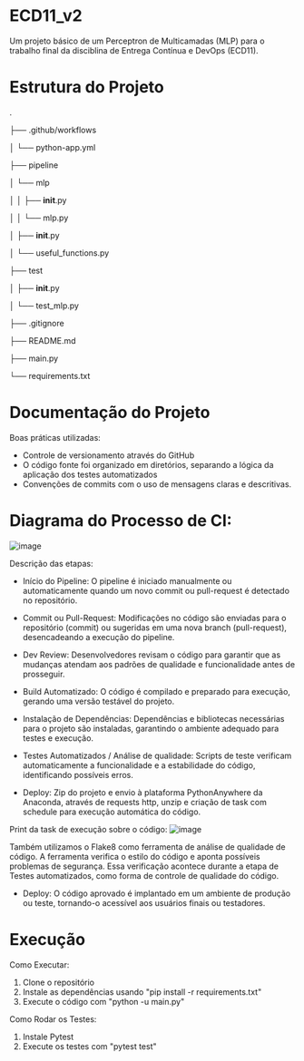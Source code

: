 # ECD11_v2

Um projeto básico de um Perceptron de Multicamadas (MLP) para o trabalho final da disciblina de Entrega Contínua e DevOps (ECD11).

# Estrutura do Projeto
.

├── .github/workflows

│ └── python-app.yml

├── pipeline

│ └── mlp

│ │ ├── __init__.py

│ │ └── mlp.py

│ ├── __init__.py

│ └── useful_functions.py

├── test

│ ├── __init__.py

│ └── test_mlp.py

├── .gitignore

├── README.md

├── main.py

└── requirements.txt

# Documentação do Projeto
Boas práticas utilizadas:

 - Controle de versionamento através do GitHub
 - O código fonte foi organizado em diretórios, separando a lógica da aplicação dos testes automatizados
 - Convenções de commits com o uso de mensagens claras e descritivas.

# Diagrama do Processo de CI:
![image](https://github.com/user-attachments/assets/42ebb1a7-517f-4d35-ab67-cc31418330d9)

Descrição das etapas:

 - Início do Pipeline: O pipeline é iniciado manualmente ou automaticamente quando um novo commit ou pull-request é detectado no repositório.

 - Commit ou Pull-Request: Modificações no código são enviadas para o repositório (commit) ou sugeridas em uma nova branch (pull-request), desencadeando a execução do pipeline.

 - Dev Review: Desenvolvedores revisam o código para garantir que as mudanças atendam aos padrões de qualidade e funcionalidade antes de prosseguir.

 - Build Automatizado: O código é compilado e preparado para execução, gerando uma versão testável do projeto.

 - Instalação de Dependências: Dependências e bibliotecas necessárias para o projeto são instaladas, garantindo o ambiente adequado para testes e execução.

 - Testes Automatizados / Análise de qualidade: Scripts de teste verificam automaticamente a funcionalidade e a estabilidade do código, identificando possíveis erros.

 - Deploy: Zip do projeto e envio à plataforma PythonAnywhere da Anaconda, através de requests http, unzip e criação de task com schedule para execução automática do código.

Print da task de execução sobre o código:
![image](https://github.com/user-attachments/assets/90195add-45e5-4aa0-b516-20be00bb7776)

Também utilizamos o Flake8 como ferramenta de análise de qualidade de código. A ferramenta verifica o estilo do código e aponta possíveis problemas de segurança. Essa verificação acontece durante a etapa de Testes automatizados, como forma de controle de qualidade do código.

 - Deploy: O código aprovado é implantado em um ambiente de produção ou teste, tornando-o acessível aos usuários finais ou testadores.

# Execução
Como Executar:
  1. Clone o repositório
  2. Instale as dependências usando "pip install -r requirements.txt"
  3. Execute o código com "python -u main.py"

Como Rodar os Testes:
  1. Instale Pytest
  2. Execute os testes com "pytest test"
